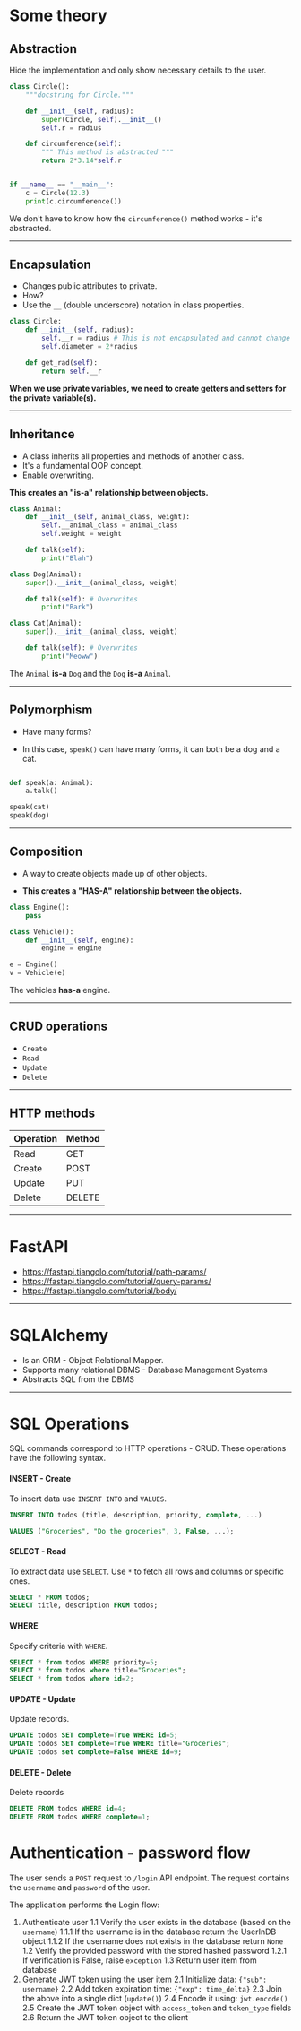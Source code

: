 # Some theory

## Abstraction

Hide the implementation and only show necessary details to the user.

```Python
class Circle():
    """docstring for Circle."""

    def __init__(self, radius):
        super(Circle, self).__init__()
        self.r = radius

    def circumference(self):
        """ This method is abstracted """
        return 2*3.14*self.r


if __name__ == "__main__":
    c = Circle(12.3)
    print(c.circumference())
```

We don't have to know how the `circumference()` method works - it's abstracted.

---

## Encapsulation

- Changes public attributes to private.
- How?
- Use the `__` (double underscore) notation in class properties.

```Python
class Circle:
	def __init__(self, radius):
		self.__r = radius # This is not encapsulated and cannot change
		self.diameter = 2*radius

	def get_rad(self):
		return self.__r
```

**When we use private variables, we need to create getters and setters for the private variable(s).**

---

## Inheritance

- A class inherits all properties and methods of another class.
- It's a fundamental OOP concept.
- Enable overwriting.

**This creates an "is-a" relationship between objects.**

```Python
class Animal:
	def __init__(self, animal_class, weight):
		self.__animal_class = animal_class
		self.weight = weight

	def talk(self):
		print("Blah")

class Dog(Animal):
	super().__init__(animal_class, weight)

	def talk(self): # Overwrites
		print("Bark")

class Cat(Animal):
	super().__init__(animal_class, weight)

	def talk(self): # Overwrites
		print("Meoww")
```

The `Animal` **is-a** `Dog` and the `Dog` **is-a** `Animal`.

---

## Polymorphism

- Have many forms?

- In this case, `speak()` can have many forms, it can both be a dog and a cat.

```Python

def speak(a: Animal):
	a.talk()

speak(cat)
speak(dog)
```

---

## Composition

- A way to create objects made up of other objects.

- **This creates a "HAS-A" relationship between the objects.**

```Python
class Engine():
	pass

class Vehicle():
	def __init__(self, engine):
		engine = engine

e = Engine()
v = Vehicle(e)
```

The vehicles **has-a** engine.

---

## CRUD operations

- `Create`
- `Read`
- `Update`
- `Delete`

---

## HTTP methods

| Operation | Method |
| --------- | ------ |
| Read      | GET    |
| Create    | POST   |
| Update    | PUT    |
| Delete    | DELETE |

---

# FastAPI

- https://fastapi.tiangolo.com/tutorial/path-params/
- https://fastapi.tiangolo.com/tutorial/query-params/
- https://fastapi.tiangolo.com/tutorial/body/

---

# SQLAlchemy

- Is an ORM - Object Relational Mapper.
- Supports many relational DBMS - Database Management Systems
- Abstracts SQL from the DBMS

---
# SQL Operations

SQL commands correspond to HTTP operations - CRUD. These operations have the following syntax.


#### **INSERT** - Create

To insert data use `INSERT INTO` and `VALUES`.

```SQL
INSERT INTO todos (title, description, priority, complete, ...)

VALUES ("Groceries", "Do the groceries", 3, False, ...);
```


#### **SELECT** - Read

To extract data use `SELECT`. Use `*` to fetch all rows and columns or specific ones.

```SQL
SELECT * FROM todos;
SELECT title, description FROM todos;
```


#### **WHERE**

Specify criteria with `WHERE`.

```SQL
SELECT * from todos WHERE priority=5;
SELECT * from todos where title="Groceries";
SELECT * from todos where id=2;
```


#### **UPDATE** - Update

Update records.

```SQL
UPDATE todos SET complete=True WHERE id=5;
UPDATE todos SET complete=True WHERE title="Groceries";
UPDATE todos set complete=False WHERE id=9;
```

#### **DELETE** - Delete

Delete records

```SQL
DELETE FROM todos WHERE id=4;
DELETE FROM todos WHERE complete=1;
```


# Authentication - password flow

The user sends a `POST` request to `/login` API endpoint.
The request contains the `username` and `password` of the user.

The application performs the Login flow:

1. Authenticate user
    1.1 Verify the user exists in the database (based on the `username`)
        1.1.1 If the username is in the database return the UserInDB object
        1.1.2 If the username does not exists in the database return `None`
    1.2 Verify the provided password with the stored hashed password
        1.2.1 If verification is False, raise `exception`
    1.3 Return user item from database
2. Generate JWT token using the user item
    2.1 Initialize data: `{"sub": username}`
    2.2 Add token expiration time: `{"exp": time_delta}`
    2.3 Join the above into a single dict (`update()`)
    2.4 Encode it using: `jwt.encode()`
    2.5 Create the JWT token object with `access_token` and `token_type` fields
    2.6 Return the JWT token object to the client


